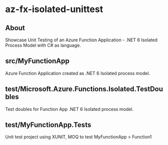 # az-fx-isolated-unittest

## About
Showcase Unit Testing of an Azure Function Application - .NET 6 Isolated Process Model with C# as language.

## src/MyFunctionApp

Azure Function Application created as .NET 6 Isolated process model.

## test/Microsoft.Azure.Functions.Isolated.TestDoubles

Test doubles for Function App .NET 6 Isolated process model.

## test/MyFunctionApp.Tests

Unit test project using XUNIT, MOQ to test MyFunctionApp > Function1